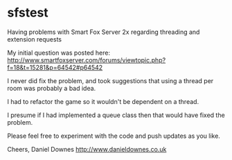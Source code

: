 sfstest
=======

Having problems with Smart Fox Server 2x regarding threading and extension requests

My initial question was posted here:
http://www.smartfoxserver.com/forums/viewtopic.php?f=18&t=15281&p=64542#p64542

I never did fix the problem, and took suggestions that using a thread per room was probably a bad idea.

I had to refactor the game so it wouldn't be dependent on a thread.

I presume if I had implemented a queue class then that would have fixed the problem.

Please feel free to experiment with the code and push updates as you like.

Cheers,
Daniel Downes
http://www.danieldownes.co.uk